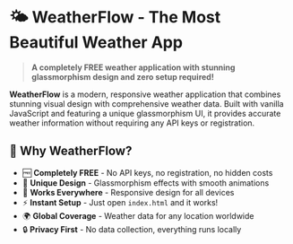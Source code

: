 # 🌤️ WeatherFlow - The Most Beautiful Weather App

> **A completely FREE weather application with stunning glassmorphism design and zero setup required!**


**WeatherFlow** is a modern, responsive weather application that combines stunning visual design with comprehensive weather data. Built with vanilla JavaScript and featuring a unique glassmorphism UI, it provides accurate weather information without requiring any API keys or registration.

## 🎯 **Why WeatherFlow?**

- 🆓 **Completely FREE** - No API keys, no registration, no hidden costs
- 🎨 **Unique Design** - Glassmorphism effects with smooth animations  
- 📱 **Works Everywhere** - Responsive design for all devices
- ⚡ **Instant Setup** - Just open `index.html` and it works!
- 🌍 **Global Coverage** - Weather data for any location worldwide
- 🔒 **Privacy First** - No data collection, everything runs locally

